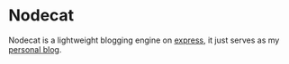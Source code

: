 
# Nodecat

  Nodecat is a lightweight blogging engine on [express](http://expressjs.com), it just serves as my [personal blog](http://mockee.com).
